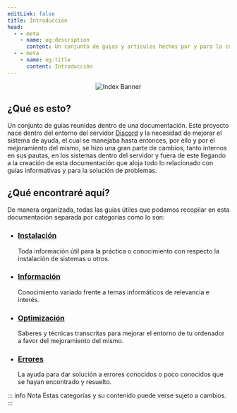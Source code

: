 ```yaml
---
editLink: false
title: Introducción
head:
  - - meta
    - name: og:description
      content: Un conjunto de guias y articulos hechos por y para la comunidad.
  - - meta
    - name: og:title
      content: Introducción
---
```


<div align=center>
<img src="/assets/bannerindex.png" alt="Index Banner" />
</div>

## ¿Qué es esto?
Un conjunto de guías reunidas dentro de una documentación. Este proyecto nace dentro del entorno del servidor [Discord](https://discord.gg/doofy-s-projects-704042607600205956) y la necesidad de mejorar el sistema de ayuda, el cual se manejaba hasta entonces, por ello y por el mejoramiento del mismo, se hizo una gran parte de cambios, tanto internos en sus pautas, en los sistemas dentro del servidor y fuera de este llegando a la creación de esta documentación que aloja todo lo relacionado con guías informativas y para la solución de problemas.

## ¿Qué encontraré aquí?
De manera organizada, todas las guías útiles que podamos recopilar en esta documentación separada por categorías como lo son:
- ### [Instalación](/guias/instalacion/)
  Toda información útil para la práctica o conocimiento con respecto la instalación de sistemas u otros.
- ### [Información](/guias/informacion/)
  Conocimiento variado frente a temas informáticos de relevancia e interés.
- ### [Optimización](/guias/optimizacion/)
  Saberes y técnicas transcritas para mejorar el entorno de tu ordenador a favor del mejoramiento del mismo.
- ### [Errores](/guias/errores/)
  La ayuda para dar solución a errores conocidos o poco conocidos que se hayan encontrado y resuelto.

::: info Nota
Estas categorías y su contenido puede verse sujeto a cambios.
:::
